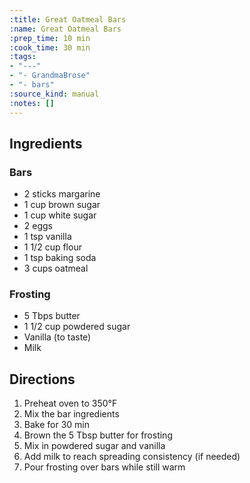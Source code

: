```yaml
---
:title: Great Oatmeal Bars
:name: Great Oatmeal Bars
:prep_time: 10 min
:cook_time: 30 min
:tags:
- "---"
- "- GrandmaBrose"
- "- bars"
:source_kind: manual
:notes: []
---
```


## Ingredients
### Bars
- 2 sticks margarine
- 1 cup brown sugar
- 1 cup white sugar
- 2 eggs
- 1 tsp vanilla
- 1 1/2 cup flour
- 1 tsp baking soda
- 3 cups oatmeal

### Frosting
- 5 Tbps butter
- 1 1/2 cup powdered sugar
- Vanilla (to taste)
- Milk


## Directions
1. Preheat oven to 350°F
2. Mix the bar ingredients
3. Bake for 30 min
4. Brown the 5 Tbsp butter for frosting
5. Mix in powdered sugar and vanilla
6. Add milk to reach spreading consistency (if needed)
7. Pour frosting over bars while still warm
